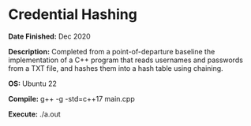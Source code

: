 # Credential Hashing

**Date Finished:** Dec 2020

**Description:** Completed from a point-of-departure baseline the implementation of a C++ program that reads usernames and passwords from a TXT file, and hashes them into a hash table using chaining.

**OS:** Ubuntu 22

**Compile:** g++ -g -std=c++17 main.cpp

**Execute:** ./a.out
